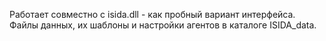 Работает совместно с isida.dll - как пробный вариант интерфейса. Файлы данных, их шаблоны и настройки агентов в каталоге ISIDA_data.
